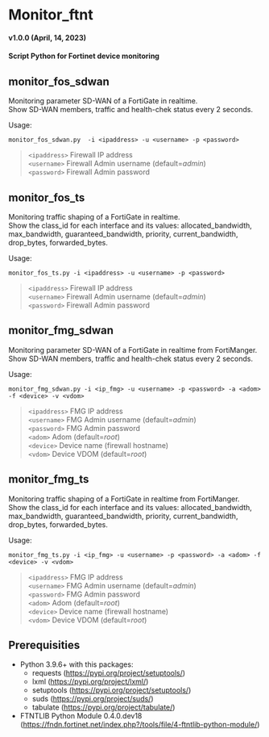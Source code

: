 # Monitor_ftnt 
#### v1.0.0 (April, 14, 2023)
#### Script Python for Fortinet device monitoring

## monitor_fos_sdwan
Monitoring parameter SD-WAN of a FortiGate in realtime.  
Show SD-WAN members, traffic and health-chek status every 2 seconds.

Usage:

`monitor_fos_sdwan.py  -i <ipaddress> -u <username> -p <password>`
> `<ipaddress>` Firewall IP address     
> `<username>` Firewall Admin username (default=*admin*)      
> `<password>` Firewall Admin password 


## monitor_fos_ts  
Monitoring traffic shaping of a FortiGate in realtime.  
Show the class_id for each interface and its values: allocated_bandwidth, max_bandwidth, guaranteed_bandwidth, priority, current_bandwidth, drop_bytes, forwarded_bytes.  

Usage:

`monitor_fos_ts.py -i <ipaddress> -u <username> -p <password>`
> `<ipaddress>` Firewall IP address     
> `<username>` Firewall Admin username (default=*admin*)     
> `<password>` Firewall Admin password 

## monitor_fmg_sdwan  
Monitoring parameter SD-WAN of a FortiGate in realtime from FortiManger.   
Show SD-WAN members, traffic and health-chek status every 2 seconds.  

Usage:

`monitor_fmg_sdwan.py -i <ip_fmg> -u <username> -p <password> -a <adom> -f <device> -v <vdom>`
> `<ipaddress>` FMG IP address     
> `<username>` FMG Admin username (default=*admin*)      
> `<password>` FMG Admin password         
> `<adom>` Adom (default=*root*)         
> `<device>` Device name (firewall hostname)  
> `<vdom>` Device VDOM (default=*root*)

## monitor_fmg_ts
Monitoring traffic shaping of a FortiGate in realtime from FortiManger.  
Show the class_id for each interface and its values: allocated_bandwidth, max_bandwidth, guaranteed_bandwidth, priority, current_bandwidth, drop_bytes, forwarded_bytes.  

Usage:

`monitor_fmg_ts.py -i <ip_fmg> -u <username> -p <password> -a <adom> -f <device> -v <vdom>`
> `<ipaddress>` FMG IP address     
> `<username>` FMG Admin username (default=*admin*)      
> `<password>` FMG Admin password         
> `<adom>` Adom (default=*root*)         
> `<device>` Device name (firewall hostname)  
> `<vdom>` Device VDOM (default=*root*)

## Prerequisities  
- Python 3.9.6+ with this packages:
    - requests (https://pypi.org/project/setuptools/)
    - lxml (https://pypi.org/project/lxml/)
    - setuptools (https://pypi.org/project/setuptools/)
    - suds (https://pypi.org/project/suds/)
    - tabulate (https://pypi.org/project/tabulate/)
- FTNTLIB Python Module 0.4.0.dev18 (https://fndn.fortinet.net/index.php?/tools/file/4-ftntlib-python-module/)


